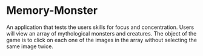 # Memory-Monster
An application that tests the users skills for focus and concentration. Users will view an array of mythological monsters and creatures. The object of the game is to click on each one of the images in the array without selecting the same image twice.

